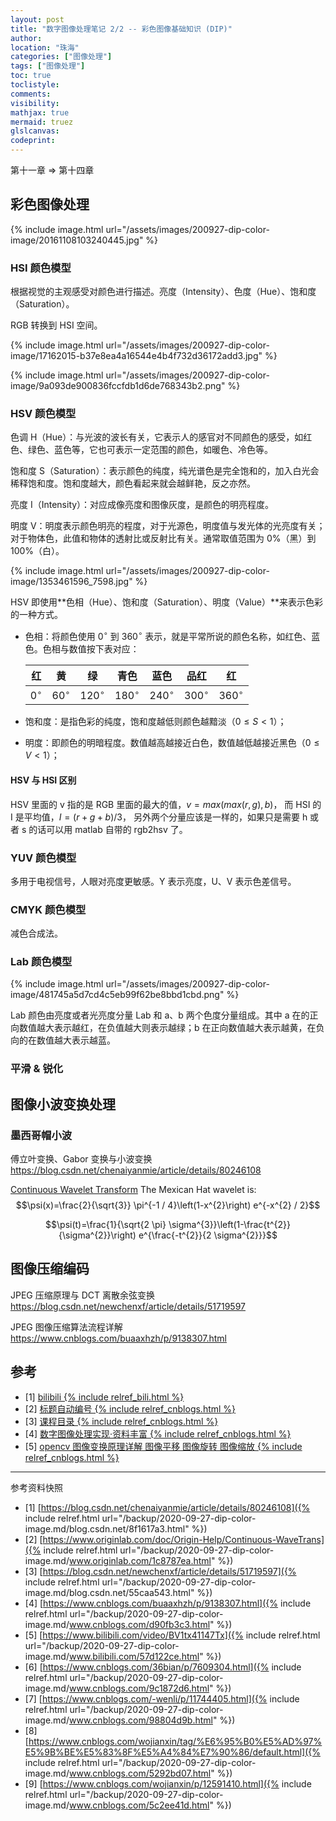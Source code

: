 ```yaml
---
layout: post
title: "数字图像处理笔记 2/2 -- 彩色图像基础知识 (DIP)"
author:
location: "珠海"
categories: ["图像处理"]
tags: ["图像处理"]
toc: true
toclistyle:
comments:
visibility:
mathjax: true
mermaid: truez
glslcanvas:
codeprint:
---
```


第十一章 $\Rightarrow$ 第十四章


## 彩色图像处理

{% include image.html url="/assets/images/200927-dip-color-image/20161108103240445.jpg" %}


### HSI 颜色模型

根据视觉的主观感受对颜色进行描述。亮度（Intensity）、色度（Hue）、饱和度（Saturation）。

RGB 转换到 HSI 空间。

{% include image.html url="/assets/images/200927-dip-color-image/17162015-b37e8ea4a16544e4b4f732d36172add3.jpg" %}

{% include image.html url="/assets/images/200927-dip-color-image/9a093de900836fccfdb1d6de768343b2.png" %}


### HSV 颜色模型

色调 H（Hue）：与光波的波长有关，它表示人的感官对不同颜色的感受，如红色、绿色、蓝色等，它也可表示一定范围的颜色，如暖色、冷色等。

饱和度 S（Saturation）：表示颜色的纯度，纯光谱色是完全饱和的，加入白光会稀释饱和度。饱和度越大，颜色看起来就会越鲜艳，反之亦然。

亮度 I（Intensity）：对应成像亮度和图像灰度，是颜色的明亮程度。

明度 V：明度表示颜色明亮的程度，对于光源色，明度值与发光体的光亮度有关；对于物体色，此值和物体的透射比或反射比有关。通常取值范围为 0%（黑）到 100%（白）。

{% include image.html url="/assets/images/200927-dip-color-image/1353461596_7598.jpg" %}

$\text{HSV}$ 即使用**色相（Hue）、饱和度（Saturation）、明度（Value）**来表示色彩的一种方式。

- 色相：将颜色使用 $0^{\circ}$ 到 $360^{\circ}$ 表示，就是平常所说的颜色名称，如红色、蓝色。色相与数值按下表对应：

    | 红          | 黄           | 绿            | 青色          | 蓝色          | 品红          | 红            |
    | ----------- | ------------ | ------------- | ------------- | ------------- | ------------- | ------------- |
    | $0^{\circ}$ | $60^{\circ}$ | $120^{\circ}$ | $180^{\circ}$ | $240^{\circ}$ | $300^{\circ}$ | $360^{\circ}$ |

- 饱和度：是指色彩的纯度，饱和度越低则颜色越黯淡（$0\leq S < 1$）；
- 明度：即颜色的明暗程度。数值越高越接近白色，数值越低越接近黑色（$0\leq V < 1$）；

#### HSV 与 HSI 区别

HSV 里面的 v 指的是 RGB 里面的最大的值，$v = max(max(r,g),b)$，
而 HSI 的 I 是平均值，$I=(r+g+b) / 3$，
另外两个分量应该是一样的，如果只是需要 h 或者 s 的话可以用 matlab 自带的 rgb2hsv 了。


### YUV 颜色模型

多用于电视信号，人眼对亮度更敏感。Y 表示亮度，U、V 表示色差信号。


### CMYK 颜色模型

减色合成法。


### Lab 颜色模型

{% include image.html url="/assets/images/200927-dip-color-image/481745a5d7cd4c5eb99f62be8bbd1cbd.png" %}

Lab 颜色由亮度或者光亮度分量 Lab 和 a、b 两个色度分量组成。其中 a 在的正向数值越大表示越红，在负值越大则表示越绿；b 在正向数值越大表示越黄，在负向的在数值越大表示越蓝。


### 平滑 & 锐化


## 图像小波变换处理


### 墨西哥帽小波

傅立叶变换、Gabor 变换与小波变换 <https://blog.csdn.net/chenaiyanmie/article/details/80246108>

[Continuous Wavelet Transform](https://www.originlab.com/doc/Origin-Help/Continuous-WaveTrans)
The Mexican Hat wavelet is:
$$\psi(x)=\frac{2}{\sqrt{3}} \pi^{-1 / 4}\left(1-x^{2}\right) e^{-x^{2} / 2}$$

$$\psi(t)=\frac{1}{\sqrt{2 \pi} \sigma^{3}}\left(1-\frac{t^{2}}{\sigma^{2}}\right) e^{\frac{-t^{2}}{2 \sigma^{2}}}$$


## 图像压缩编码

JPEG 压缩原理与 DCT 离散余弦变换 <https://blog.csdn.net/newchenxf/article/details/51719597>

JPEG 图像压缩算法流程详解 <https://www.cnblogs.com/buaaxhzh/p/9138307.html>


## 参考

- [1] [bilibili {% include relref_bili.html %}](https://www.bilibili.com/video/BV1tx41147Tx)
- [2] [标题自动编号 {% include relref_cnblogs.html %}](https://www.cnblogs.com/36bian/p/7609304.html)
- [3] [课程目录 {% include relref_cnblogs.html %}](https://www.cnblogs.com/-wenli/p/11744405.html)
- [4] [数字图像处理实现·资料丰富 {% include relref_cnblogs.html %}](https://www.cnblogs.com/wojianxin/tag/%E6%95%B0%E5%AD%97%E5%9B%BE%E5%83%8F%E5%A4%84%E7%90%86/default.html)
- [5] [opencv 图像变换原理详解 图像平移 图像旋转 图像缩放 {% include relref_cnblogs.html %}](https://www.cnblogs.com/wojianxin/p/12591410.html)

-----

<font class='ref_snapshot'>参考资料快照</font>

- [1] [https://blog.csdn.net/chenaiyanmie/article/details/80246108]({% include relref.html url="/backup/2020-09-27-dip-color-image.md/blog.csdn.net/8f1617a3.html" %})
- [2] [https://www.originlab.com/doc/Origin-Help/Continuous-WaveTrans]({% include relref.html url="/backup/2020-09-27-dip-color-image.md/www.originlab.com/1c8787ea.html" %})
- [3] [https://blog.csdn.net/newchenxf/article/details/51719597]({% include relref.html url="/backup/2020-09-27-dip-color-image.md/blog.csdn.net/55caa543.html" %})
- [4] [https://www.cnblogs.com/buaaxhzh/p/9138307.html]({% include relref.html url="/backup/2020-09-27-dip-color-image.md/www.cnblogs.com/d90fb3c3.html" %})
- [5] [https://www.bilibili.com/video/BV1tx41147Tx]({% include relref.html url="/backup/2020-09-27-dip-color-image.md/www.bilibili.com/57d122ce.html" %})
- [6] [https://www.cnblogs.com/36bian/p/7609304.html]({% include relref.html url="/backup/2020-09-27-dip-color-image.md/www.cnblogs.com/9c1872d6.html" %})
- [7] [https://www.cnblogs.com/-wenli/p/11744405.html]({% include relref.html url="/backup/2020-09-27-dip-color-image.md/www.cnblogs.com/98804d9b.html" %})
- [8] [https://www.cnblogs.com/wojianxin/tag/%E6%95%B0%E5%AD%97%E5%9B%BE%E5%83%8F%E5%A4%84%E7%90%86/default.html]({% include relref.html url="/backup/2020-09-27-dip-color-image.md/www.cnblogs.com/5292bd07.html" %})
- [9] [https://www.cnblogs.com/wojianxin/p/12591410.html]({% include relref.html url="/backup/2020-09-27-dip-color-image.md/www.cnblogs.com/5c2ee41d.html" %})
